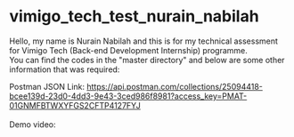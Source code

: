 # vimigo_tech_test_nurain_nabilah
Hello, my name is Nurain Nabilah and this is for my technical assessment for Vimigo Tech (Back-end Development Internship) programme.<br>
You can find the codes in the "master directory" and below are some other information that was required:<br>

Postman JSON Link: https://api.postman.com/collections/25094418-bcee139d-23d0-4dd3-9e43-3ced986f8981?access_key=PMAT-01GNMFBTWXYFGS2CFTP4127FYJ
<br><br>
Demo video: 
